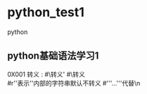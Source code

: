 # python_test1
python


## python基础语法学习1

0X001
	转义 \:
		#\转义'
		#\\转义\
		#r''表示''内部的字符串默认不转义
		#'''...'''代替\n
